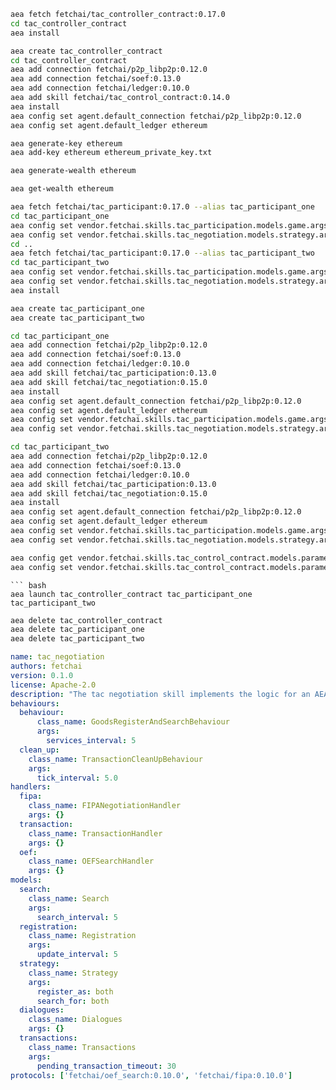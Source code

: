 ``` bash
aea fetch fetchai/tac_controller_contract:0.17.0
cd tac_controller_contract
aea install
```
``` bash
aea create tac_controller_contract
cd tac_controller_contract
aea add connection fetchai/p2p_libp2p:0.12.0
aea add connection fetchai/soef:0.13.0
aea add connection fetchai/ledger:0.10.0
aea add skill fetchai/tac_control_contract:0.14.0
aea install
aea config set agent.default_connection fetchai/p2p_libp2p:0.12.0
aea config set agent.default_ledger ethereum
```
``` bash
aea generate-key ethereum
aea add-key ethereum ethereum_private_key.txt
```
``` bash
aea generate-wealth ethereum
```
``` bash
aea get-wealth ethereum
```
``` bash
aea fetch fetchai/tac_participant:0.17.0 --alias tac_participant_one
cd tac_participant_one
aea config set vendor.fetchai.skills.tac_participation.models.game.args.is_using_contract 'True' --type bool
aea config set vendor.fetchai.skills.tac_negotiation.models.strategy.args.is_contract_tx 'True' --type bool
cd ..
aea fetch fetchai/tac_participant:0.17.0 --alias tac_participant_two
cd tac_participant_two
aea config set vendor.fetchai.skills.tac_participation.models.game.args.is_using_contract 'True' --type bool
aea config set vendor.fetchai.skills.tac_negotiation.models.strategy.args.is_contract_tx 'True' --type bool
aea install
```
``` bash
aea create tac_participant_one
aea create tac_participant_two
```
``` bash
cd tac_participant_one
aea add connection fetchai/p2p_libp2p:0.12.0
aea add connection fetchai/soef:0.13.0
aea add connection fetchai/ledger:0.10.0
aea add skill fetchai/tac_participation:0.13.0
aea add skill fetchai/tac_negotiation:0.15.0
aea install
aea config set agent.default_connection fetchai/p2p_libp2p:0.12.0
aea config set agent.default_ledger ethereum
aea config set vendor.fetchai.skills.tac_participation.models.game.args.is_using_contract 'True' --type bool
aea config set vendor.fetchai.skills.tac_negotiation.models.strategy.args.is_contract_tx 'True' --type bool
```
``` bash
cd tac_participant_two
aea add connection fetchai/p2p_libp2p:0.12.0
aea add connection fetchai/soef:0.13.0
aea add connection fetchai/ledger:0.10.0
aea add skill fetchai/tac_participation:0.13.0
aea add skill fetchai/tac_negotiation:0.15.0
aea install
aea config set agent.default_connection fetchai/p2p_libp2p:0.12.0
aea config set agent.default_ledger ethereum
aea config set vendor.fetchai.skills.tac_participation.models.game.args.is_using_contract 'True' --type bool
aea config set vendor.fetchai.skills.tac_negotiation.models.strategy.args.is_contract_tx 'True' --type bool
```
``` bash
aea config get vendor.fetchai.skills.tac_control_contract.models.parameters.args.registration_start_time
aea config set vendor.fetchai.skills.tac_control_contract.models.parameters.args.registration_start_time '01 01 2020  00:01'
```
```
``` bash
aea launch tac_controller_contract tac_participant_one tac_participant_two
```
``` bash
aea delete tac_controller_contract
aea delete tac_participant_one
aea delete tac_participant_two
```
``` yaml
name: tac_negotiation
authors: fetchai
version: 0.1.0
license: Apache-2.0
description: "The tac negotiation skill implements the logic for an AEA to do fipa negotiation in the TAC."
behaviours:
  behaviour:
      class_name: GoodsRegisterAndSearchBehaviour
      args:
        services_interval: 5
  clean_up:
    class_name: TransactionCleanUpBehaviour
    args:
      tick_interval: 5.0
handlers:
  fipa:
    class_name: FIPANegotiationHandler
    args: {}
  transaction:
    class_name: TransactionHandler
    args: {}
  oef:
    class_name: OEFSearchHandler
    args: {}
models:
  search:
    class_name: Search
    args:
      search_interval: 5
  registration:
    class_name: Registration
    args:
      update_interval: 5
  strategy:
    class_name: Strategy
    args:
      register_as: both
      search_for: both
  dialogues:
    class_name: Dialogues
    args: {}
  transactions:
    class_name: Transactions
    args:
      pending_transaction_timeout: 30
protocols: ['fetchai/oef_search:0.10.0', 'fetchai/fipa:0.10.0']
```